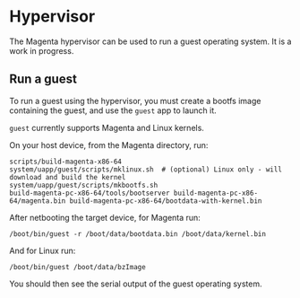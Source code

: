# Hypervisor

The Magenta hypervisor can be used to run a guest operating system. It is a work
in progress.

## Run a guest

To run a guest using the hypervisor, you must create a bootfs image
containing the guest, and use the `guest` app to launch it.

`guest` currently supports Magenta and Linux kernels.

On your host device, from the Magenta directory, run:

```
scripts/build-magenta-x86-64
system/uapp/guest/scripts/mklinux.sh  # (optional) Linux only - will download and build the kernel
system/uapp/guest/scripts/mkbootfs.sh
build-magenta-pc-x86-64/tools/bootserver build-magenta-pc-x86-64/magenta.bin build-magenta-pc-x86-64/bootdata-with-kernel.bin
```

After netbooting the target device, for Magenta run:

```
/boot/bin/guest -r /boot/data/bootdata.bin /boot/data/kernel.bin
```

And for Linux run:

```
/boot/bin/guest /boot/data/bzImage
```

You should then see the serial output of the guest operating system.
